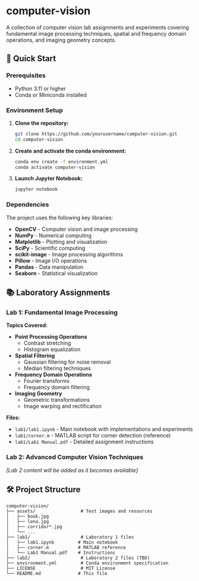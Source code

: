 # computer-vision

A collection of computer vision lab assignments and experiments covering fundamental image processing techniques, spatial and frequency domain operations, and imaging geometry concepts.


## 🚀 Quick Start

### Prerequisites

- Python 3.11 or higher
- Conda or Miniconda installed

### Environment Setup

1. **Clone the repository:**
   ```bash
   git clone https://github.com/yourusername/computer-vision.git
   cd computer-vision
   ```

2. **Create and activate the conda environment:**
   ```bash
   conda env create -f environment.yml
   conda activate computer-vision
   ```

3. **Launch Jupyter Notebook:**
   ```bash
   jupyter notebook
   ```

### Dependencies

The project uses the following key libraries:
- **OpenCV** - Computer vision and image processing
- **NumPy** - Numerical computing
- **Matplotlib** - Plotting and visualization
- **SciPy** - Scientific computing
- **scikit-image** - Image processing algorithms
- **Pillow** - Image I/O operations
- **Pandas** - Data manipulation
- **Seaborn** - Statistical visualization

## 📚 Laboratory Assignments

### Lab 1: Fundamental Image Processing
**Topics Covered:**
- **Point Processing Operations**
  - Contrast stretching
  - Histogram equalization
- **Spatial Filtering**
  - Gaussian filtering for noise removal
  - Median filtering techniques
- **Frequency Domain Operations**
  - Fourier transforms
  - Frequency domain filtering
- **Imaging Geometry**
  - Geometric transformations
  - Image warping and rectification

**Files:**
- `lab1/lab1.ipynb` - Main notebook with implementations and experiments
- `lab1/corner.m` - MATLAB script for corner detection (reference)
- `lab1/Lab1 Manual.pdf` - Detailed assignment instructions

### Lab 2: Advanced Computer Vision Techniques
*[Lab 2 content will be added as it becomes available]*

## 🛠️ Project Structure

```
computer-vision/
├── assets/                 # Test images and resources
│   ├── book.jpg
│   ├── lena.jpg
│   ├── corridor*.jpg
│   └── ...
├── lab1/                   # Laboratory 1 files
│   ├── lab1.ipynb         # Main notebook
│   ├── corner.m           # MATLAB reference
│   └── Lab1 Manual.pdf    # Instructions
├── lab2/                   # Laboratory 2 files (TBD)
├── environment.yml         # Conda environment specification
├── LICENSE                 # MIT License
└── README.md              # This file
```
